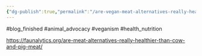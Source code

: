 ```yaml
---
{"dg-publish":true,"permalink":"/are-vegan-meat-alternatives-really-healther-than-cow-and-pig-meat/","tags":["alternative_proteins","health_nutrition"],"created":"2024-03-10T17:06:44.000+00:00","updated":"2025-10-10T23:31:30.624+01:00"}
---
```


#blog_finished  #animal_advocacy #veganism #health_nutrition 

https://faunalytics.org/are-meat-alternatives-really-healthier-than-cow-and-pig-meat/
